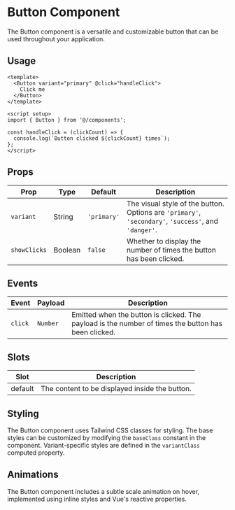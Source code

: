 # Button Component

The Button component is a versatile and customizable button that can be used throughout your application.

## Usage

```vue
<template>
  <Button variant="primary" @click="handleClick">
    Click me
  </Button>
</template>

<script setup>
import { Button } from '@/components';

const handleClick = (clickCount) => {
  console.log(`Button clicked ${clickCount} times`);
};
</script>
```

## Props

| Prop         | Type    | Default     | Description                                                                                          |
| ------------ | ------- | ----------- | ---------------------------------------------------------------------------------------------------- |
| `variant`    | String  | `'primary'` | The visual style of the button. Options are `'primary'`, `'secondary'`, `'success'`, and `'danger'`. |
| `showClicks` | Boolean | `false`     | Whether to display the number of times the button has been clicked.                                  |

## Events

| Event   | Payload  | Description                                                                                         |
| ------- | -------- | --------------------------------------------------------------------------------------------------- |
| `click` | `Number` | Emitted when the button is clicked. The payload is the number of times the button has been clicked. |

## Slots

| Slot    | Description                                    |
| ------- | ---------------------------------------------- |
| default | The content to be displayed inside the button. |

## Styling

The Button component uses Tailwind CSS classes for styling. The base styles can be customized by modifying the `baseClass` constant in the component. Variant-specific styles are defined in the `variantClass` computed property.

## Animations

The Button component includes a subtle scale animation on hover, implemented using inline styles and Vue's reactive properties.
